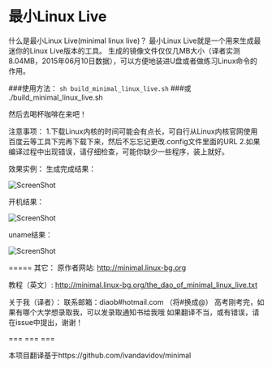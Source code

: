 最小Linux Live
=======
什么是最小Linux Live(minimal linux live)？
最小Linux Live就是一个用来生成最迷你的Linux Live版本的工具。
生成的镜像文件仅仅几MB大小（译者实测8.04MB，2015年06月10日数据），可以方便地装进U盘或者做练习Linux命令的作用。

###使用方法：
  ```sh build_minimal_linux_live.sh``` 
###或
  ./build_minimal_linux_live.sh


然后去喝杯咖啡在来吧！

注意事项：
1.下载Linux内核的时间可能会有点长，可自行从Linux内核官网使用百度云等工具下完再下载下来，然后不忘忘记更改.config文件里面的URL
2.如果编译过程中出现错误，请仔细检查，可能你缺少一些程序，装上就好。

效果实例：
生成完成结果：


![ScreenShot](https://raw.githubusercontent.com/Diaob/minimal/master/pic/generate.png)

开机结果：


![ScreenShot](https://raw.githubusercontent.com/Diaob/minimal/master/pic/Startsup.png)

uname结果：

![ScreenShot](https://raw.githubusercontent.com/Diaob/minimal/master/pic/uname.png)

=====
其它：
原作者网站:  http://minimal.linux-bg.org

教程（英文）: http://minimal.linux-bg.org/the_dao_of_minimal_linux_live.txt

关于我（译者）：
	联系邮箱：diaob#hotmail.com （将#换成@）
	高考刚考完，如果有哪个大学想录取我，可以发录取通知书给我哦
	如果翻译不当，或有错误，请在issue中提出，谢谢！


===   ===   ===

本项目翻译基于https://github.com/ivandavidov/minimal


